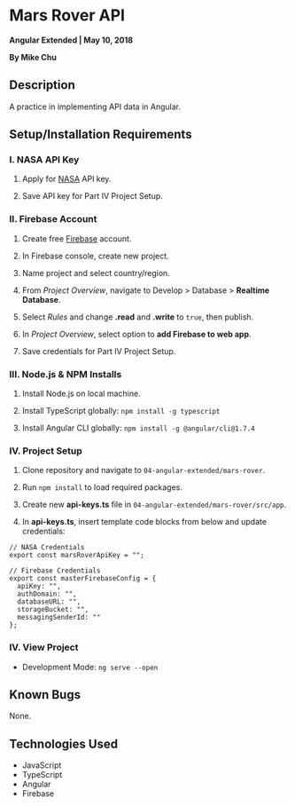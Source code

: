 # Mars Rover API

**Angular Extended | May 10, 2018**

**By Mike Chu**

## Description

A practice in implementing API data in Angular.

## Setup/Installation Requirements

### I. NASA API Key

1. Apply for [NASA](https://api.nasa.gov) API key.

2. Save API key for Part IV Project Setup.

### II. Firebase Account

1. Create free [Firebase](http://firebase.google.com) account.

2. In Firebase console, create new project.

3. Name project and select country/region.

4. From *Project Overview*, navigate to Develop > Database > **Realtime Database**.

5. Select *Rules* and change **.read** and **.write** to `true`, then publish.

6. In *Project Overview*, select option to **add Firebase to web app**.

7. Save credentials for Part IV Project Setup.

### III. Node.js & NPM Installs

1. Install Node.js on local machine.

2. Install TypeScript globally: `npm install -g typescript`

3. Install Angular CLI globally: `npm install -g @angular/cli@1.7.4`

### IV. Project Setup

1. Clone repository and navigate to `04-angular-extended/mars-rover`.

2. Run `npm install` to load required packages.

3. Create new **api-keys.ts** file in `04-angular-extended/mars-rover/src/app`.

4. In **api-keys.ts**, insert template code blocks from below and update credentials:
```
// NASA Credentials
export const marsRoverApiKey = "";
```
```
// Firebase Credentials
export const masterFirebaseConfig = {
  apiKey: "",
  authDomain: "",
  databaseURL: "",
  storageBucket: "",
  messagingSenderId: ""
};
```

### IV. View Project

- Development Mode: `ng serve --open`

## Known Bugs

None.

## Technologies Used

- JavaScript
- TypeScript
- Angular
- Firebase
